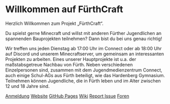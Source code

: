 # Willkommen auf FürthCraft
Herzlich Willkommen zum Projekt „FürthCraft“.

Du spielst gerne Minecraft und willst mit anderen Fürther Jugendlichen an spannenden Bauprojekten teilnehmen?
Dann bist du bei uns genau richtig!

Wir treffen uns jeden Dienstag ab 17:00 Uhr im Connect oder ab 18:00 Uhr auf Discord und unserem Minecraftserver, um gemeinsam an interessanten Projekten zu arbeiten.  Eines unserer Hauptprojekte ist  u.a. der maßstabsgetreue Nachbau von Fürth.  Neben verschiedenen Einzelpersonen sind, zusammen mit dem Jugendmedienzentrum Connect, auch einige Schul-AGs  aus Fürth beteiligt, wie das Hardenberg Gymnasium. Teilnehmen können Jugendliche, die in Fürth leben und im Alter zwischen 12 und 18 Jahre sind.

[Anmeldung](https://connectlive.de/Archive/5296)
[Website](https://fuerthcraft.de)
[GitHub Pages](https://fuerthcraft.github.io)
[Wiki](https://github.com/FuerthCraft/fuerthcraft/wiki)
[Report Issue](https://github.com/FuerthCraft/fuerthcraft/issues/new/choose)
[Foren](https://github.com/FuerthCraft/fuerthcraft/discussions)
